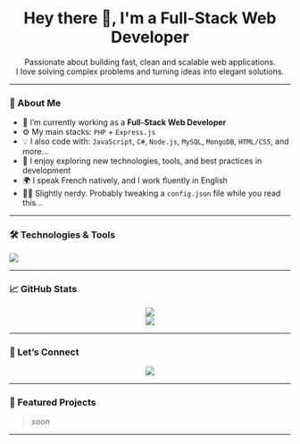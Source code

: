 <h1 align="center">Hey there 👋, I'm a Full-Stack Web Developer</h1>

<p align="center">
  Passionate about building fast, clean and scalable web applications.<br>
  I love solving complex problems and turning ideas into elegant solutions.
</p>

---

### 🧠 About Me

- 🔭 I’m currently working as a **Full-Stack Web Developer**
- ⚙️ My main stacks: `PHP` + `Express.js`
- 💡 I also code with: `JavaScript`, `C#`, `Node.js`, `MySQL`, `MongoDB`, `HTML/CSS`, and more...
- 🧩 I enjoy exploring new technologies, tools, and best practices in development
- 🌍 I speak French natively, and I work fluently in English
- 🧙‍♂️ Slightly nerdy. Probably tweaking a `config.json` file while you read this...

---

### 🛠️ Technologies & Tools

<p align="left">
  <img src="https://skillicons.dev/icons?i=php,express,js,nodejs,html,css,mysql,git,linux,vscode" />
</p>

---

### 📈 GitHub Stats

<p align="center">
  <img src="https://github-readme-stats.vercel.app/api?username=amiayweb&show_icons=true&theme=radical&count_private=true" />
  <br/>
  <img src="https://github-readme-streak-stats.herokuapp.com?user=amiayweb&theme=radical" />
</p>

---

### 🤝 Let’s Connect

<p align="center">
  
  <a href="mailto:tvamiay@gmail.com">
    <img src="https://img.shields.io/badge/Email-D14836?logo=gmail&logoColor=white" />
  </a>
</p>

---

### 📂 Featured Projects

> *soon*

---

